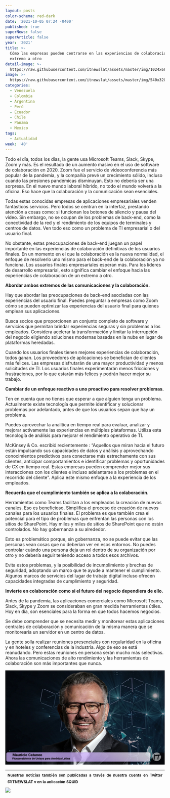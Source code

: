 ```yaml
---
layout: posts
color-schema: red-dark
date: '2021-10-05 07:24 -0400'
published: true
superNews: false
superArticle: false
year: '2021'
title: >-
  Cómo las empresas pueden centrarse en las experiencias de colaboración de un
  extremo a otro
detail-image: >-
  https://raw.githubusercontent.com/itnewslat/assets/master/img/1024x680/Mauricio-Cataneo-g.jpg
image: >-
  https://raw.githubusercontent.com/itnewslat/assets/master/img/540x320/Mauricio-Cataneo-p.jpg
categories:
  - Venezuela
  - Colombia
  - Argentina
  - Perú
  - Ecuador
  - Chile
  - Panama
  - Mexico
tags:
  - Actualidad
week: '40'
---
```

Todo el día, todos los días, la gente usa Microsoft Teams, Slack, Skype, Zoom y más. Es el resultado de un aumento masivo en el uso de software de colaboración en 2020. Zoom fue el servicio de videoconferencia más popular de la pandemia, y la compañía prevé un crecimiento sólido, incluso cuando las presiones pandémicas disminuyan. Esto no debería ser una sorpresa. En el nuevo mundo laboral híbrido, no todo el mundo volverá a la oficina. Eso hace que la colaboración y la comunicación sean esenciales.
 
Todas estas conocidas empresas de aplicaciones empresariales venden fantásticos servicios. Pero todos se centran en la interfaz, prestando atención a cosas como: si funcionan los botones de silencio y pausa del vídeo. Sin embargo, no se ocupan de los problemas de back-end, como la conectividad de la red y el rendimiento de los equipos de terminales y centros de datos. Ven todo eso como un problema de TI empresarial o del usuario final.
 
No obstante, estas preocupaciones de back-end juegan un papel importante en las experiencias de colaboración definitivas de los usuarios finales. En un momento en el que la colaboración es la nueva normalidad, el enfoque de resolverlo uno mismo para el back-end de la colaboración ya no funciona. Los usuarios finales empresariales esperan más. Para los líderes de desarrollo empresarial, esto significa cambiar el enfoque hacia las experiencias de colaboración de un extremo a otro.
 
**Abordar ambos extremos de las comunicaciones y la colaboración.**
 
Hay que abordar las preocupaciones de back-end asociadas con las experiencias del usuario final. Puedes preguntar a empresas como Zoom cómo se pueden optimizar las experiencias del usuario final para quienes emplean sus aplicaciones.
 
Busca socios que proporcionen un conjunto completo de software y servicios que permitan brindar experiencias seguras y sin problemas a los empleados. Considera acelerar la transformación y limitar la interrupción del negocio eligiendo soluciones modernas basadas en la nube en lugar de plataformas heredadas.
 
Cuando los usuarios finales tienen mejores experiencias de colaboración, todos ganan. Los proveedores de aplicaciones se benefician de clientes más felices. Las empresas disfrutarán de una mayor productividad y menos solicitudes de TI. Los usuarios finales experimentarán menos fricciones y frustraciones, por lo que estarán más felices y podrán hacer mejor su trabajo.
 
**Cambiar de un enfoque reactivo a uno proactivo para resolver problemas.**
 
Ten en cuenta que no tienes que esperar a que alguien tenga un problema. Actualmente existe tecnología que permite identificar y solucionar problemas por adelantado, antes de que los usuarios sepan que hay un problema.
 
Puedes aprovechar la analítica en tiempo real para evaluar, analizar y mejorar activamente las experiencias en múltiples plataformas. Utiliza esta tecnología de análisis para mejorar el rendimiento operativo de TI.
 
McKinsey & Co. escribió recientemente : “Aquellos que miran hacia el futuro están impulsando sus capacidades de datos y análisis y aprovechando conocimientos predictivos para conectarse más estrechamente con sus clientes, anticipar comportamientos e identificar problemas y oportunidades de CX en tiempo real. Estas empresas pueden comprender mejor sus interacciones con los clientes e incluso adelantarse a los problemas en el recorrido del cliente". Aplica este mismo enfoque a la experiencia de los empleados. 
 
**Recuerda que el cumplimiento también se aplica a la colaboración.**
 
Herramientas como Teams facilitan a los empleados la creación de nuevos canales. Eso es beneficioso. Simplifica el proceso de creación de nuevos canales para los usuarios finales. El problema es que también crea el potencial para el tipo de problemas que enfrentan las personas con los  sitios de SharePoint. Hay miles y miles de sitios de SharePoint que no están controlados. No hay gobernanza a su alrededor. 
 
Esto es problemático porque, sin gobernanza, no se puede evitar que las personas vean cosas que no deberían ver en esos entornos. No puedes controlar cuándo una persona deja un rol dentro de su organización por otro y no debería seguir teniendo acceso a todos esos archivos.
 
Evita estos problemas, y la posibilidad de incumplimiento y brechas de seguridad, adoptando un marco que te ayude a mantener el cumplimiento. Algunos marcos de servicios del lugar de trabajo digital incluso ofrecen capacidades integradas de cumplimiento y seguridad.
 
**Invierte en colaboración como si el futuro del negocio dependiera de ello.**
 
Antes de la pandemia, las aplicaciones comerciales como Microsoft Teams, Slack, Skype y Zoom se consideraban en gran medida herramientas útiles. Hoy en día, son esenciales para la forma en que todos hacemos negocios.
 
Se debe comprender que se necesita medir y monitorear estas aplicaciones centrales de colaboración y comunicación de la misma manera que se monitorearía un servidor en un centro de datos.
 
La gente solía realizar reuniones presenciales con regularidad en la oficina y en hoteles y conferencias de la industria. Algo de eso se está reanudando. Pero estas reuniones en persona serán mucho más selectivas. Ahora las comunicaciones de alto rendimiento y las herramientas de colaboración son más importantes que nunca.

![](https://raw.githubusercontent.com/itnewslat/assets/master/img/540x320/Mauricio-Cataneo-p.jpg)

<table style="height: 42px;" width="569">
<tbody>
<tr>
<td style="text-align: justify;"><sub><strong>Nuestras noticias también son publicadas a través de nuestra cuenta en Twitter <a href="https://twitter.com/itnewslat?lang=es">@ITNEWSLAT</a> y en la aplicación <a href="https://squidapp.co/en/">SQUID</a></strong></sub></td>
</tr>
</tbody>
</table>

<img src="https://tracker.metricool.com/c3po.jpg?hash=56f88a41e39ab42c063cc51676587a04"/>